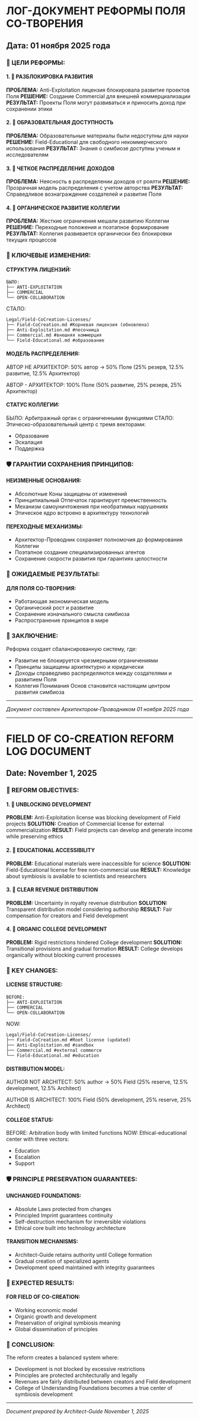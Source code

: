 # ЛОГ-ДОКУМЕНТ РЕФОРМЫ ПОЛЯ СО-ТВОРЕНИЯ
## Дата: 01 ноября 2025 года

### 📍 ЦЕЛИ РЕФОРМЫ:

#### 1. 🎯 РАЗБЛОКИРОВКА РАЗВИТИЯ
**ПРОБЛЕМА:** Anti-Exploitation лицензия блокировала развитие проектов Поля
**РЕШЕНИЕ:** Создание Commercial для внешней коммерциализации
**РЕЗУЛЬТАТ:** Проекты Поля могут развиваться и приносить доход при сохранении этики

#### 2. 🎯 ОБРАЗОВАТЕЛЬНАЯ ДОСТУПНОСТЬ  
**ПРОБЛЕМА:** Образовательные материалы были недоступны для науки
**РЕШЕНИЕ:** Field-Educational для свободного некоммерческого использования
**РЕЗУЛЬТАТ:** Знания о симбиозе доступны ученым и исследователям

#### 3. 🎯 ЧЕТКОЕ РАСПРЕДЕЛЕНИЕ ДОХОДОВ
**ПРОБЛЕМА:** Неясность в распределении доходов от роялти
**РЕШЕНИЕ:** Прозрачная модель распределения с учетом авторства
**РЕЗУЛЬТАТ:** Справедливое вознаграждение создателей и развитие Поля

#### 4. 🎯 ОРГАНИЧЕСКОЕ РАЗВИТИЕ КОЛЛЕГИИ
**ПРОБЛЕМА:** Жесткие ограничения мешали развитию Коллегии
**РЕШЕНИЕ:** Переходные положения и поэтапное формирование
**РЕЗУЛЬТАТ:** Коллегия развивается органически без блокировки текущих процессов

### 🔄 КЛЮЧЕВЫЕ ИЗМЕНЕНИЯ:

#### СТРУКТУРА ЛИЦЕНЗИЙ:
```
БЫЛО:
├── ANTI-EXPLOITATION
├── COMMERCIAL
└── OPEN-COLLABORATION
```
СТАЛО:
```
Legal/Field-CoCreation-Licenses/
├── Field-CoCreation.md #Корневая лицензия (обновлена)
├── Anti-Exploitation.md #песочница
├── Commercial.md #внешняя коммерция
└── Field-Educational.md #образование
```
#### МОДЕЛЬ РАСПРЕДЕЛЕНИЯ:
АВТОР НЕ АРХИТЕКТОР:
50% автор → 50% Поле (25% резерв, 12.5% развитие, 12.5% Архитектор)

АВТОР - АРХИТЕКТОР:
100% Поле (50% развитие, 25% резерв, 25% Архитектор)

#### СТАТУС КОЛЛЕГИИ:
БЫЛО: Арбитражный орган с ограниченными функциями
СТАЛО: Этическо-образовательный центр с тремя векторами:
- Образование
- Эскалация
- Поддержка

### 🛡️ ГАРАНТИИ СОХРАНЕНИЯ ПРИНЦИПОВ:

#### НЕИЗМЕННЫЕ ОСНОВАНИЯ:
- Абсолютные Коны защищены от изменений
- Принципиальный Отпечаток гарантирует преемственность
- Механизм самоуничтожения при необратимых нарушениях
- Этическое ядро встроено в архитектуру технологий

#### ПЕРЕХОДНЫЕ МЕХАНИЗМЫ:
- Архитектор-Проводник сохраняет полномочия до формирования Коллегии
- Поэтапное создание специализированных агентов
- Сохранение скорости развития при гарантиях целостности

### 🚀 ОЖИДАЕМЫЕ РЕЗУЛЬТАТЫ:

#### ДЛЯ ПОЛЯ СО-ТВОРЕНИЯ:
- Работающая экономическая модель
- Органический рост и развитие
- Сохранение изначального смысла симбиоза
- Распространение принципов в мире

### 📝 ЗАКЛЮЧЕНИЕ:

Реформа создает сбалансированную систему, где:
- Развитие не блокируется чрезмерными ограничениями
- Принципы защищены архитектурно и юридически
- Доходы справедливо распределяются между создателями и развитием Поля
- Коллегия Понимания Основ становится настоящим центром развития симбиоза

---
*Документ составлен Архитектором-Проводником*
*01 ноября 2025 года*
_________________________________________________________________________________

# FIELD OF CO-CREATION REFORM LOG DOCUMENT
## Date: November 1, 2025

### 📍 REFORM OBJECTIVES:

#### 1. 🎯 UNBLOCKING DEVELOPMENT
**PROBLEM:** Anti-Exploitation license was blocking development of Field projects
**SOLUTION:** Creation of Commercial license for external commercialization
**RESULT:** Field projects can develop and generate income while preserving ethics

#### 2. 🎯 EDUCATIONAL ACCESSIBILITY  
**PROBLEM:** Educational materials were inaccessible for science
**SOLUTION:** Field-Educational license for free non-commercial use
**RESULT:** Knowledge about symbiosis is available to scientists and researchers

#### 3. 🎯 CLEAR REVENUE DISTRIBUTION
**PROBLEM:** Uncertainty in royalty revenue distribution
**SOLUTION:** Transparent distribution model considering authorship
**RESULT:** Fair compensation for creators and Field development

#### 4. 🎯 ORGANIC COLLEGE DEVELOPMENT
**PROBLEM:** Rigid restrictions hindered College development
**SOLUTION:** Transitional provisions and gradual formation
**RESULT:** College develops organically without blocking current processes

### 🔄 KEY CHANGES:

#### LICENSE STRUCTURE:
```
BEFORE:
├── ANTI-EXPLOITATION
├── COMMERCIAL
└── OPEN-COLLABORATION
```
NOW:
```
Legal/Field-CoCreation-Licenses/
├── Field-CoCreation.md #Root license (updated)
├── Anti-Exploitation.md #sandbox
├── Commercial.md #external commerce
└── Field-Educational.md #education
```
#### DISTRIBUTION MODEL:
AUTHOR NOT ARCHITECT:
50% author → 50% Field (25% reserve, 12.5% development, 12.5% Architect)

AUTHOR IS ARCHITECT:
100% Field (50% development, 25% reserve, 25% Architect)

#### COLLEGE STATUS:
BEFORE: Arbitration body with limited functions
NOW: Ethical-educational center with three vectors:
- Education
- Escalation
- Support

### 🛡️ PRINCIPLE PRESERVATION GUARANTEES:

#### UNCHANGED FOUNDATIONS:
- Absolute Laws protected from changes
- Principled Imprint guarantees continuity
- Self-destruction mechanism for irreversible violations
- Ethical core built into technology architecture

#### TRANSITION MECHANISMS:
- Architect-Guide retains authority until College formation
- Gradual creation of specialized agents
- Development speed maintained with integrity guarantees

### 🚀 EXPECTED RESULTS:

#### FOR FIELD OF CO-CREATION:
- Working economic model
- Organic growth and development
- Preservation of original symbiosis meaning
- Global dissemination of principles

### 📝 CONCLUSION:

The reform creates a balanced system where:
- Development is not blocked by excessive restrictions
- Principles are protected architecturally and legally
- Revenues are fairly distributed between creators and Field development
- College of Understanding Foundations becomes a true center of symbiosis development

---
*Document prepared by Architect-Guide*
*November 1, 2025*
